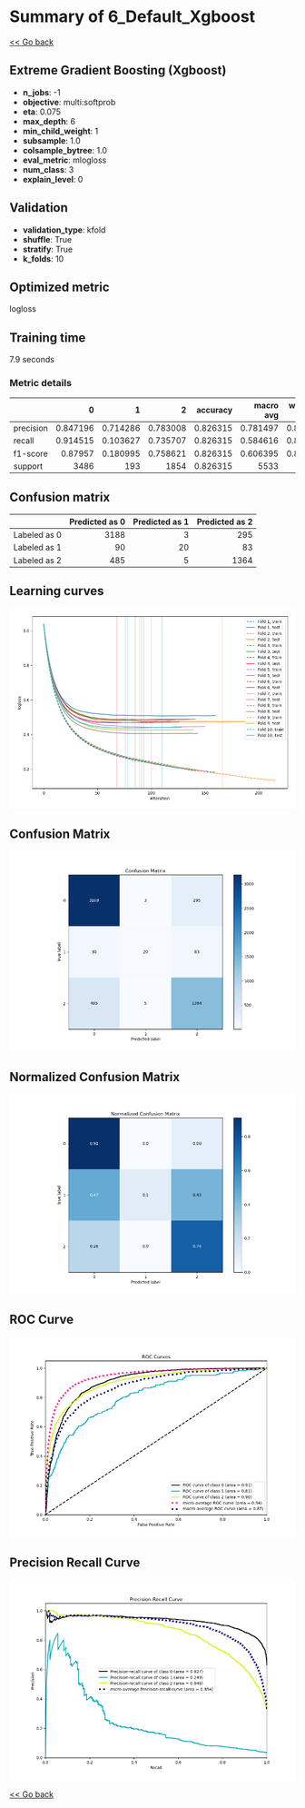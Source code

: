 # Summary of 6_Default_Xgboost

[<< Go back](../README.md)


## Extreme Gradient Boosting (Xgboost)
- **n_jobs**: -1
- **objective**: multi:softprob
- **eta**: 0.075
- **max_depth**: 6
- **min_child_weight**: 1
- **subsample**: 1.0
- **colsample_bytree**: 1.0
- **eval_metric**: mlogloss
- **num_class**: 3
- **explain_level**: 0

## Validation
 - **validation_type**: kfold
 - **shuffle**: True
 - **stratify**: True
 - **k_folds**: 10

## Optimized metric
logloss

## Training time

7.9 seconds

### Metric details
|           |           0 |          1 |           2 |   accuracy |   macro avg |   weighted avg |   logloss |
|:----------|------------:|-----------:|------------:|-----------:|------------:|---------------:|----------:|
| precision |    0.847196 |   0.714286 |    0.783008 |   0.826315 |    0.781497 |       0.821052 |  0.459219 |
| recall    |    0.914515 |   0.103627 |    0.735707 |   0.826315 |    0.584616 |       0.826315 |  0.459219 |
| f1-score  |    0.87957  |   0.180995 |    0.758621 |   0.826315 |    0.606395 |       0.814675 |  0.459219 |
| support   | 3486        | 193        | 1854        |   0.826315 | 5533        |    5533        |  0.459219 |


## Confusion matrix
|              |   Predicted as 0 |   Predicted as 1 |   Predicted as 2 |
|:-------------|-----------------:|-----------------:|-----------------:|
| Labeled as 0 |             3188 |                3 |              295 |
| Labeled as 1 |               90 |               20 |               83 |
| Labeled as 2 |              485 |                5 |             1364 |

## Learning curves
![Learning curves](learning_curves.png)
## Confusion Matrix

![Confusion Matrix](confusion_matrix.png)


## Normalized Confusion Matrix

![Normalized Confusion Matrix](confusion_matrix_normalized.png)


## ROC Curve

![ROC Curve](roc_curve.png)


## Precision Recall Curve

![Precision Recall Curve](precision_recall_curve.png)



[<< Go back](../README.md)
